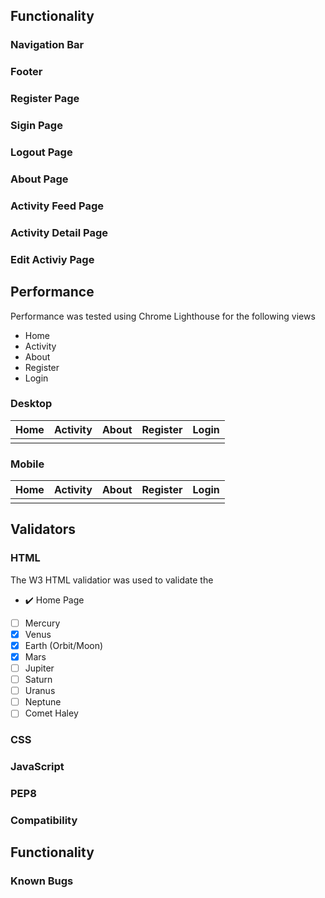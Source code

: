 

## Functionality

### Navigation Bar
### Footer
### Register Page
### Sigin Page
### Logout Page
### About Page
### Activity Feed Page
### Activity Detail Page
### Edit Activiy Page





## Performance
Performance was tested using Chrome Lighthouse for the following views

- Home
- Activity
- About
- Register
- Login

### Desktop

|Home   |Activity    | About   |Register   |Login   |
|---|---|---|---|---|
|   |   |   |   |   |

### Mobile

|Home   |Activity    | About   |Register   |Login   |
|---|---|---|---|---|
|   |   |   |   |   |

## Validators

### HTML

The W3 HTML validatior was used to validate the 

- :heavy_check_mark: Home Page

- [ ] Mercury
- [x] Venus
- [x] Earth (Orbit/Moon)
- [x] Mars
- [ ] Jupiter
- [ ] Saturn
- [ ] Uranus
- [ ] Neptune
- [ ] Comet Haley

### CSS
### JavaScript
### PEP8


### Compatibility

## Functionality


### Known Bugs
